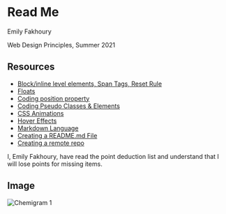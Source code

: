 # Read Me

Emily Fakhoury

Web Design Principles, Summer 2021

## Resources
- [Block/inline level elements, Span Tags, Reset Rule](https://ufl.zoom.us/rec/play/sJk4JhTMO-XV0rpM7ud6Yyl7Yk6XoMzd1MCQ6HO-NQSSstozRozDsdDIZ5_AOILHDsfUi35FT0GdNJ9Z.LWVR7Q5Lnf4Fu6MO?autoplay=true&startTime=1623449400000)
- [Floats](https://ufl.zoom.us/rec/play/0DEQLWv7EmmnoMmJpucpOA3ajKu80C50Loua8RnPcoryH-7QpGRL9MNycFYQo60sMkGiT7MNtSQPZoL9.PBtiMhx4F7ueCXOs?autoplay=true&startTime=1623451465000)
- [Coding position property](https://ufl.zoom.us/rec/play/ot52l__OwIFsXMOtQiDzKlad0EQY8ktWoj040bzsIbXunbOZ482J4EwPhanfXJHlbac89h9wzjw6ZOzd.3_1ISO-Bd44Pf80Y?autoplay=true&startTime=1623454334000)
- [Coding Pseudo Classes & Elements](https://ufl.zoom.us/recording/play/epKYHY0JGtcafpcwRfDOE7-lOBhdNXzRORULYMhpccPfcW5ujBWdilFKFZZTruQn?autoplay=true&startTime=1541285623000)
- [CSS Animations](https://ufl.zoom.us/recording/play/pFAh_A8oQ2fLWqWoLa0SNUoqDk10-_X-vQMVbrUHvjw1BsLK16Wi4KQYberm4SnB?autoplay=true&startTime=1540684427000)
- [Hover Effects](https://ufl.zoom.us/recording/play/a_Pu_zI41WSHTwe17P00Er9QaIPfydeUhBJBxa665DAERx0L-e5Z-lfJ5uJu-U_M?autoplay=true&startTime=1540689323000)
- [Markdown Language](https://ufl.zoom.us/rec/play/lCTJI11vRA8ndcD9YLYaJ367gteWV1PRsD9DgxjVaruYkM4miGVONhyVfj1NqzNpzvSytJYev4zYMQpY.E9kw6jg8Ve8hr5iX?autoplay=true&startTime=1605455384000)
- [Creating a README.md File](https://ufl.zoom.us/rec/play/EpVovFimouarWqq028eiUU6ORvZ_OJVDGMEhTyMnG5pUCO8K0Nc9U4Jlj7XX-fcqSdif64xHHCT-hkz9.0AnHpJbG78Zf4pEF?autoplay=true&startTime=1605458374000)
- [Creating a remote repo](https://ufl.zoom.us/rec/play/M-8XqnyDuWUG3k_wZkG3qlqczl9aY_ZWR2mrWzEsW8KZq5niUEpa9rfFyCV3Xcy9TR-9-G05ELBer8CB.ItN3iz0c6HlE7Ih3?autoplay=true&startTime=1605464889000)

I, Emily Fakhoury, have read the point deduction list and understand that I will lose points for missing items.

## Image
![Chemigram 1](http://emily-fakhoury.com/assignment4/images/chemi1.jpg)
